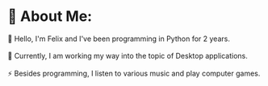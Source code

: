 # 💫 About Me:
🔭 Hello, I'm Felix and I've been programming in Python for 2 years. <br><br>🌱 Currently, I am working my way into the topic of Desktop applications.<br><br>⚡ Besides programming, I listen to various music and play computer games.
<br><br>
